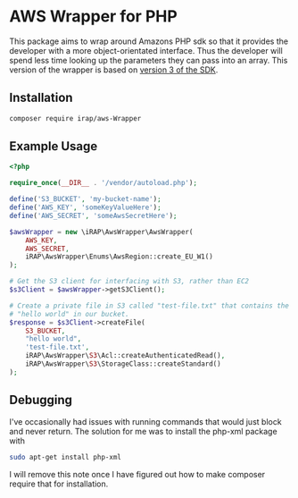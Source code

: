 AWS Wrapper for PHP
========================

This package aims to wrap around Amazons PHP sdk so that it provides the developer with a more object-orientated interface. Thus the developer will spend less time looking up the parameters they can pass into an array.
This version of the wrapper is based on [version 3 of the SDK](https://docs.aws.amazon.com/aws-sdk-php/v3/api/).

## Installation
```bash
composer require irap/aws-Wrapper
```

## Example Usage

```php
<?php

require_once(__DIR__ . '/vendor/autoload.php');

define('S3_BUCKET', 'my-bucket-name');
define('AWS_KEY', 'someKeyValueHere');
define('AWS_SECRET', 'someAwsSecretHere');

$awsWrapper = new \iRAP\AwsWrapper\AwsWrapper(
    AWS_KEY,
    AWS_SECRET,
    iRAP\AwsWrapper\Enums\AwsRegion::create_EU_W1()
);

# Get the S3 client for interfacing with S3, rather than EC2
$s3Client = $awsWrapper->getS3Client();

# Create a private file in S3 called "test-file.txt" that contains the text
# "hello world" in our bucket.
$response = $s3Client->createFile(
    S3_BUCKET,
    "hello world",
    'test-file.txt',
    iRAP\AwsWrapper\S3\Acl::createAuthenticatedRead(),
    iRAP\AwsWrapper\S3\StorageClass::createStandard()
);

```

## Debugging
I've occasionally had issues with running commands that would just block and never return. The solution for me was to install the php-xml package with

```bash
sudo apt-get install php-xml
```

I will remove this note once I have figured out how to make composer require that for installation.

